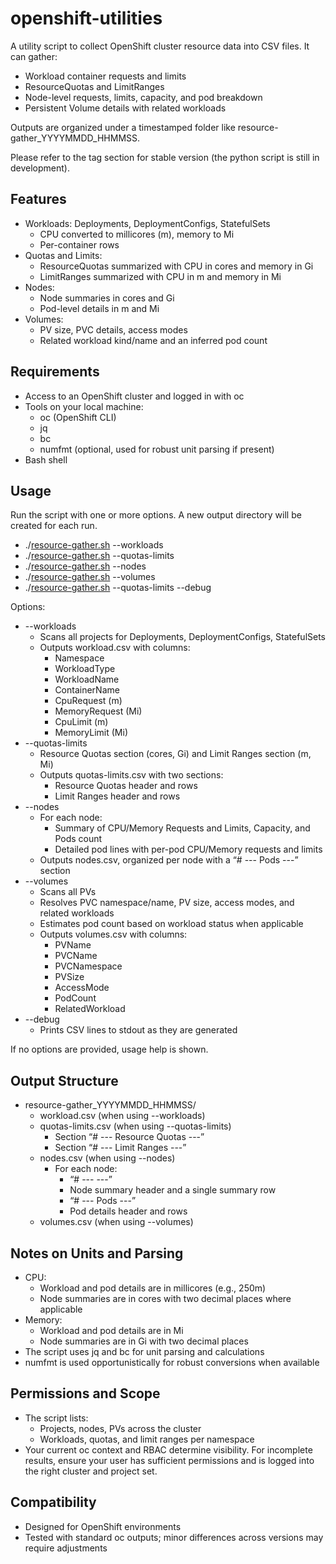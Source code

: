 # openshift-utilities
A utility script to collect OpenShift cluster resource data into CSV files. It can gather:

- Workload container requests and limits
- ResourceQuotas and LimitRanges
- Node-level requests, limits, capacity, and pod breakdown
- Persistent Volume details with related workloads

Outputs are organized under a timestamped folder like resource-gather_YYYYMMDD_HHMMSS.

Please refer to the tag section for stable version (the python script is still in development).

## Features

- Workloads: Deployments, DeploymentConfigs, StatefulSets
    - CPU converted to millicores (m), memory to Mi
    - Per-container rows
- Quotas and Limits:
    - ResourceQuotas summarized with CPU in cores and memory in Gi
    - LimitRanges summarized with CPU in m and memory in Mi
- Nodes:
    - Node summaries in cores and Gi
    - Pod-level details in m and Mi
- Volumes:
    - PV size, PVC details, access modes
    - Related workload kind/name and an inferred pod count

## Requirements

- Access to an OpenShift cluster and logged in with oc
- Tools on your local machine:
    - oc (OpenShift CLI)
    - jq
    - bc
    - numfmt (optional, used for robust unit parsing if present)
- Bash shell

## Usage

Run the script with one or more options. A new output directory will be created for each run.

- ./[resource-gather.sh](http://resource-gather.sh) --workloads
- ./[resource-gather.sh](http://resource-gather.sh) --quotas-limits
- ./[resource-gather.sh](http://resource-gather.sh) --nodes
- ./[resource-gather.sh](http://resource-gather.sh) --volumes
- ./[resource-gather.sh](http://resource-gather.sh) --quotas-limits --debug

Options:

- --workloads
    - Scans all projects for Deployments, DeploymentConfigs, StatefulSets
    - Outputs workload.csv with columns:
        - Namespace
        - WorkloadType
        - WorkloadName
        - ContainerName
        - CpuRequest (m)
        - MemoryRequest (Mi)
        - CpuLimit (m)
        - MemoryLimit (Mi)
- --quotas-limits
    - Resource Quotas section (cores, Gi) and Limit Ranges section (m, Mi)
    - Outputs quotas-limits.csv with two sections:
        - Resource Quotas header and rows
        - Limit Ranges header and rows
- --nodes
    - For each node:
        - Summary of CPU/Memory Requests and Limits, Capacity, and Pods count
        - Detailed pod lines with per-pod CPU/Memory requests and limits
    - Outputs nodes.csv, organized per node with a “# --- Pods ---” section
- --volumes
    - Scans all PVs
    - Resolves PVC namespace/name, PV size, access modes, and related workloads
    - Estimates pod count based on workload status when applicable
    - Outputs volumes.csv with columns:
        - PVName
        - PVCName
        - PVCNamespace
        - PVSize
        - AccessMode
        - PodCount
        - RelatedWorkload
- --debug
    - Prints CSV lines to stdout as they are generated

If no options are provided, usage help is shown.

## Output Structure

- resource-gather_YYYYMMDD_HHMMSS/
    - workload.csv (when using --workloads)
    - quotas-limits.csv (when using --quotas-limits)
        - Section “# --- Resource Quotas ---”
        - Section “# --- Limit Ranges ---”
    - nodes.csv (when using --nodes)
        - For each node:
            - “# --- <node-name> ---”
            - Node summary header and a single summary row
            - “# --- Pods ---”
            - Pod details header and rows
    - volumes.csv (when using --volumes)

## Notes on Units and Parsing

- CPU:
    - Workload and pod details are in millicores (e.g., 250m)
    - Node summaries are in cores with two decimal places where applicable
- Memory:
    - Workload and pod details are in Mi
    - Node summaries are in Gi with two decimal places
- The script uses jq and bc for unit parsing and calculations
- numfmt is used opportunistically for robust conversions when available

## Permissions and Scope

- The script lists:
    - Projects, nodes, PVs across the cluster
    - Workloads, quotas, and limit ranges per namespace
- Your current oc context and RBAC determine visibility. For incomplete results, ensure your user has sufficient permissions and is logged into the right cluster and project set.

## Compatibility

- Designed for OpenShift environments
- Tested with standard oc outputs; minor differences across versions may require adjustments
